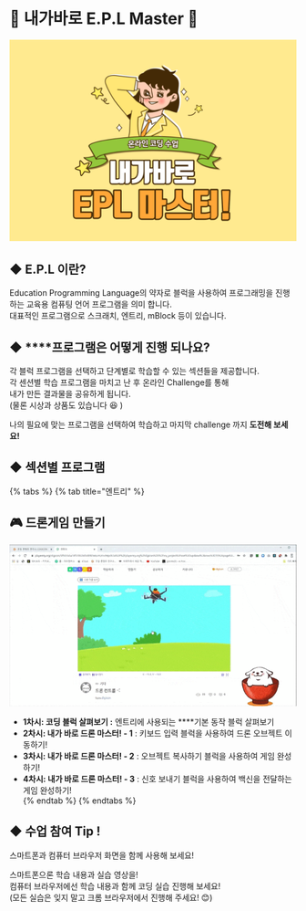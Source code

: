 # 🥇 내가바로 E.P.L Master 🥇

![](.gitbook/assets/_3.png)

## ◆  E.P.L 이란?

Education Programming Language의 약자로 블럭을 사용하여 프로그래밍을 진행하는 교육용 컴퓨팅 언어 프로그램을 의미 합니다.  
대표적인 프로그램으로 스크래치, 엔트리, mBlock 등이 있습니다.

## ◆  ****프로그램은 어떻게 진행 되나요?

각 블럭 프로그램을 선택하고 단계별로 학습할 수 있는 섹션들을 제공합니다.  
각 센션별 학습 프로그램을 마치고 난 후 온라인 Challenge를 통해   
내가 만든 결과물을 공유하게 됩니다.   
\(물론  시상과 상품도 있습니다  😆 \)  
  
나의 필요에 맞는 프로그램을 선택하여 학습하고 마지막 challenge 까지 **도전해 보세요!**  


## ◆  섹션별 프로그램 

{% tabs %}
{% tab title="엔트리" %}
##  🎮 드론게임 만들기

![](.gitbook/assets/test.gif)

* **1차시: 코딩 블럭 살펴보기  :** 엔트리에 사용되는 ****기본 동작 블럭 살펴보기 
* **2차시: 내가 바로 드론 마스터! - 1** : 키보드 입력 블럭을 사용하여 드론 오브젝트 이동하기! 
* **3차시: 내가 바로 드론 마스터! - 2** :  오브젝트 복사하기 블럭을 사용하여 게임 완성하기! 
* **4차시: 내가 바로 드론 마스터! - 3** : 신호 보내기 블럭을 사용하여 백신을 전달하는 게임 완성하기!  
{% endtab %}
{% endtabs %}

 

## ◆  수업 참여  Tip !

스마트폰과 컴퓨터 브라우저 화면을 함께 사용해 보세요!  
  
스마트폰으론 학습 내용과 실습 영상을!  
컴퓨터 브라우저에선 학습 내용과 함께 코딩 실습 진행해 보세요!  
\(모든 실습은 잊지 말고 크롬 브라우저에서 진행해 주세요! 😊\)  


